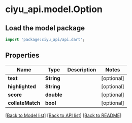 # ciyu_api.model.Option

## Load the model package
```dart
import 'package:ciyu_api/api.dart';
```

## Properties
Name | Type | Description | Notes
------------ | ------------- | ------------- | -------------
**text** | **String** |  | [optional] 
**highlighted** | **String** |  | [optional] 
**score** | **double** |  | [optional] 
**collateMatch** | **bool** |  | [optional] 

[[Back to Model list]](../README.md#documentation-for-models) [[Back to API list]](../README.md#documentation-for-api-endpoints) [[Back to README]](../README.md)


